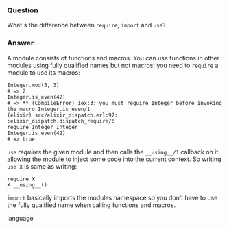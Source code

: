 ### Question
What's the difference between `require`, `import` and `use`?


### Answer
A module consists of functions and macros. You can use functions in other
modules using fully qualified names but not macros; you need to `require` a
module to use its macros:

```
Integer.mod(5, 3)
# => 2
Integer.is_even(42) 
# => ** (CompileError) iex:3: you must require Integer before invoking the macro Integer.is_even/1
(elixir) src/elixir_dispatch.erl:97: :elixir_dispatch.dispatch_require/6
require Integer Integer
Integer.is_even(42)
# => true
```

`use` *requires* the given module and then calls the `__using__/1` callback on
it allowing the module to inject some code into the current context. So writing
`use X` is same as writing:

```
require X
X.__using__() 
```

`import` basically imports the modules namespace so you don't have to use
the fully qualified name when calling functions and macros.


language
